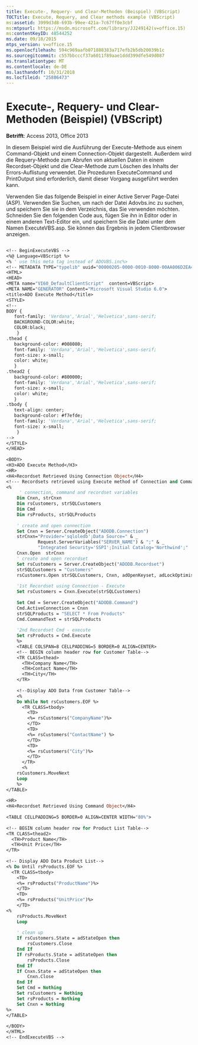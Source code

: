 ```yaml
---
title: Execute-, Requery- und Clear-Methoden (Beispiel) (VBScript)
TOCTitle: Execute, Requery, and Clear methods example (VBScript)
ms:assetid: 3999d3d8-693b-99ee-421a-7c67ff0e3cbf
ms:mtpsurl: https://msdn.microsoft.com/library/JJ249142(v=office.15)
ms:contentKeyID: 48544252
ms.date: 09/18/2015
mtps_version: v=office.15
ms.openlocfilehash: 594c969aafb071888383a717efb2b5db20039b1c
ms.sourcegitcommit: c557bbcccf37a6011f89aae1ddd399dfe549d087
ms.translationtype: MT
ms.contentlocale: de-DE
ms.lasthandoff: 10/31/2018
ms.locfileid: "25886473"
---
```

# <a name="execute-requery-and-clear-methods-example-vbscript"></a>Execute-, Requery- und Clear-Methoden (Beispiel) (VBScript)


**Betrifft**: Access 2013, Office 2013

In diesem Beispiel wird die Ausführung der Execute-Methode aus einem Command-Objekt und einem Connection-Objekt dargestellt. Außerdem wird die Requery-Methode zum Abrufen von aktuellen Daten in einem Recordset-Objekt und die Clear-Methode zum Löschen des Inhalts der Errors-Auflistung verwendet. Die Prozeduren ExecuteCommand und PrintOutput sind erforderlich, damit dieser Vorgang ausgeführt werden kann.

Verwenden Sie das folgende Beispiel in einer Active Server Page-Datei (ASP). Verwenden Sie Suchen, um nach der Datei Adovbs.inc zu suchen, und speichern Sie sie in dem Verzeichnis, das Sie verwenden möchten. Schneiden Sie den folgenden Code aus, fügen Sie ihn in Editor oder in einem anderen Text-Editor ein, und speichern Sie die Datei unter dem Namen ExecuteVBS.asp. Sie können das Ergebnis in jedem Clientbrowser anzeigen.

```vb 
 
<!-- BeginExecuteVBS --> 
<%@ Language=VBScript %> 
<% ' use this meta tag instead of ADOVBS.inc%> 
<!-- METADATA TYPE="typelib" uuid="00000205-0000-0010-8000-00AA006D2EA4"  --> 
<HTML> 
<HEAD> 
<META name="VI60_DefaultClientScript"  content=VBScript> 
<META NAME="GENERATOR" Content="Microsoft Visual Studio 6.0"> 
<title>ADO Execute Method</title> 
<STYLE> 
<!-- 
BODY { 
   font-family: 'Verdana','Arial','Helvetica',sans-serif; 
   BACKGROUND-COLOR:white; 
   COLOR:black; 
    } 
.thead { 
   background-color: #008080;  
   font-family: 'Verdana','Arial','Helvetica',sans-serif;  
   font-size: x-small; 
   color: white; 
   } 
.thead2 { 
   background-color: #800000;  
   font-family: 'Verdana','Arial','Helvetica',sans-serif;  
   font-size: x-small; 
   color: white; 
   } 
.tbody {  
   text-align: center; 
   background-color: #f7efde; 
   font-family: 'Verdana','Arial','Helvetica',sans-serif;  
   font-size: x-small; 
    } 
--> 
</STYLE> 
</HEAD> 
 
<BODY> 
<H3>ADO Execute Method</H3> 
<HR> 
<H4>Recordset Retrieved Using Connection Object</H4> 
<!--- Recordsets retrieved using Execute method of Connection and Command Objects--> 
<%  
     ' connection, command and recordset variables 
    Dim Cnxn, strCnxn 
    Dim rsCustomers, strSQLCustomers 
    Dim Cmd  
    Dim rsProducts, strSQLProducts 
 
    ' create and open connection 
    Set Cnxn = Server.CreateObject("ADODB.Connection")  
    strCnxn="Provider='sqloledb';Data Source=" & _ 
            Request.ServerVariables("SERVER_NAME") & ";" & _ 
            "Integrated Security='SSPI';Initial Catalog='Northwind';" 
    Cnxn.Open  strCnxn 
    ' create and open recordset 
    Set rsCustomers = Server.CreateObject("ADODB.Recordset") 
    strSQLCustomers = "Customers" 
    rsCustomers.Open strSQLCustomers, Cnxn, adOpenKeyset, adLockOptimistic, adCmdTable 
 
    '1st Recordset using Connection - Execute 
    Set rsCustomers = Cnxn.Execute(strSQLCustomers)  
 
    Set Cmd = Server.CreateObject("ADODB.Command") 
    Cmd.ActiveConnection = Cnxn 
    strSQLProducts = "SELECT * From Products" 
    Cmd.CommandText = strSQLProducts 
 
    '2nd Recordset Cmd - execute  
    Set rsProducts = Cmd.Execute 
    %> 
    <TABLE COLSPAN=8 CELLPADDING=5 BORDER=0 ALIGN=CENTER> 
    <!-- BEGIN column header row for Customer Table--> 
    <TR CLASS=thead> 
      <TH>Company Name</TH> 
      <TH>Contact Name</TH> 
      <TH>City</TH> 
    </TR> 
 
    <!--Display ADO Data from Customer Table--> 
    <%  
    Do While Not rsCustomers.EOF %> 
      <TR CLASS=tbody> 
        <TD>  
        <%= rsCustomers("CompanyName")%>  
        </TD> 
        <TD> 
        <%= rsCustomers("ContactName") %>  
        </TD> 
        <TD>  
        <%= rsCustomers("City")%>  
        </TD> 
      </TR>  
      <%  
    rsCustomers.MoveNext  
    Loop  
    %> 
</TABLE> 
 
<HR> 
<H4>Recordset Retrieved Using Command Object</H4> 
 
<TABLE CELLPADDING=5 BORDER=0 ALIGN=CENTER WIDTH="80%"> 
 
<!-- BEGIN column header row for Product List Table--> 
<TR CLASS=thead2> 
  <TH>Product Name</TH> 
  <TH>Unit Price</TH> 
</TR> 
 
<!-- Display ADO Data Product List--> 
<% Do Until rsProducts.EOF %> 
  <TR CLASS=tbody> 
    <TD> 
    <%= rsProducts("ProductName")%>   
    </TD> 
    <TD>  
    <%= rsProducts("UnitPrice")%>  
    </TD> 
<%  
    rsProducts.MoveNext  
    Loop 
  
    ' clean up 
    If rsCustomers.State = adStateOpen then 
        rsCustomers.Close 
    End If 
    If rsProducts.State = adStateOpen then 
        rsProducts.Close 
    End If 
    If Cnxn.State = adStateOpen then 
        Cnxn.Close 
    End If 
    Set Cmd = Nothing 
    Set rsCustomers = Nothing 
    Set rsProducts = Nothing 
    Set Cnxn = Nothing 
%> 
</TABLE> 
 
</BODY> 
</HTML> 
<!-- EndExecuteVBS --> 
```

